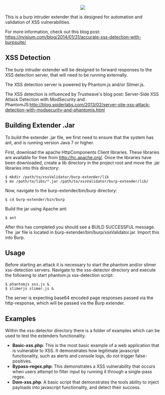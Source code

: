 <p align="center">
<img src="https://raw.githubusercontent.com/nVisium/xssValidator/gh-pages/images/xssValidator.png">
</p>

This is a burp intruder extender that is designed for automation and validation of XSS
vulnerabilities.

For more information, check out this blog post: https://nvisium.com/blog/2014/01/31/accurate-xss-detection-with-burpsuite/

XSS Detection
-------------

The burp intruder extender will be designed to forward responses to the XSS detection
server, that will need to be running externally. 

The XSS detection server is powered by Phantom.js and/or Slimer.js.

The XSS detection is influenced by Trustwave's blog post: Server-Side XSS Attack Detection with ModSecurity and PhantomJS:http://blog.spiderlabs.com/2013/02/server-site-xss-attack-detection-with-modsecurity-and-phantomjs.html

Building Extender .Jar
----------------------

To build the extender .jar file, we first need to ensure that the system has ant, and is running version Java 7 or higher.

First, download the apache HttpComponents Client libraries. These libraries are available for free from http://hc.apache.org/. Once the libraries have been downloaded, create a lib directory in the project root and move the .jar libraries into this directory:

	$ mkdir /path/to/xssValidator/burp-extender/lib
	$ mv /path/to/libs/*.jar /path/to/xssValidator/burp-extender/lib/
 
Now, navigate to the burp-extender/bin/burp directory:

	$ cd burp-extender/bin/burp

Build the jar using Apache ant:

	$ ant

After this has completed you should see a BUILD SUCCESSFUL message. The .jar file is located in burp-extender/bin/burp/xssValidator.jar. Import this into Burp.

Usage
-----

Before starting an attack it is necessary to start the phantom and/or slimer xss-detection servers. Navigate to the xss-detector directory and execute the following to start phantom.js xss-detection script:

	$ phantomjs xss.js &
	$ slimerjs slimer.js &

The server is expecting base64 encoded page responses passed via the http-response, which will be passed via the Burp extender. 

Examples
--------

Within the xss-detector directory there is a folder of examples which can be used to test
the extenders functionality.

* **Basic-xss.php**: This is the most basic example of a web application that is vulnerable to XSS. It demonstrates how legitimate javascript functionality, such as alerts and console logs, do not trigger false-positives.
* **Bypass-regex.php**: This demonstrates a XSS vulnerability that occurs when users attempt to filter input by running it through a single-pass regex.
* **Dom-xss.php**: A basic script that demonstrates the tools ability to inject payloads into javascript functionality, and detect their success.
